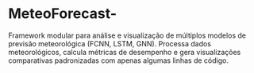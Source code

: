 # MeteoForecast-
Framework modular para análise e visualização de múltiplos modelos de previsão meteorológica (FCNN, LSTM, GNN). Processa dados meteorológicos, calcula métricas de desempenho e gera visualizações comparativas padronizadas com apenas algumas linhas de código.
